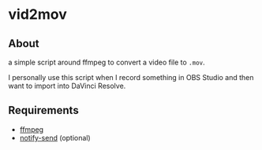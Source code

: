 # vid2mov

## About
a simple script around ffmpeg to convert a video file to `.mov`.

I personally use this script when I record something in OBS Studio and then want to import into DaVinci Resolve.

## Requirements
- [ffmpeg](https://www.ffmpeg.org/)
- [notify-send](https://gitlab.gnome.org/GNOME/libnotify) (optional)
